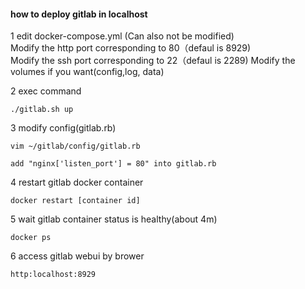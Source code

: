 #### how to deploy gitlab in localhost

1 edit docker-compose.yml  (Can also not be modified)  
Modify the http port corresponding to 80（defaul is 8929)  
Modify the ssh port corresponding to 22（defaul is 2289)
Modify the volumes if you want(config,log, data)

2 exec command  
```
./gitlab.sh up

```

3 modify config(gitlab.rb)

```
vim ~/gitlab/config/gitlab.rb
```
```
add "nginx['listen_port'] = 80" into gitlab.rb

```

4 restart gitlab docker container

```
docker restart [container id]
```
5 wait gitlab container status is healthy(about 4m)

```
docker ps
```
6 access gitlab webui by brower

```
http:localhost:8929
```
